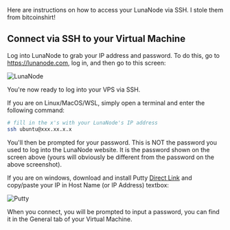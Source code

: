 Here are instructions on how to access your LunaNode via SSH. I stole them from bitcoinshirt!

<h2>Connect via SSH to your Virtual Machine</h2>

Log into LunaNode to grab your IP address and password. To do this, go to https://lunanode.com, log in, and then go to this screen:

![LunaNode](https://cdn-images-1.medium.com/max/800/1*YLwkQ_aoZuVme5EAIynlnA.png)

You're now ready to log into your VPS via SSH. 

If you are on Linux/MacOS/WSL, simply open a terminal and enter the following command:
```bash
# fill in the x's with your LunaNode's IP address
ssh ubuntu@xxx.xx.x.x
```
You'll then be prompted for your password. This is NOT the password you used to log into the LunaNode website. It is the password shown on the screen above (yours will obviously be different from the password on the above screenshot).

If you are on windows, download and install Putty [Direct Link](https://the.earth.li/~sgtatham/putty/latest/w64/putty-64bit-0.70-installer.msi) and copy/paste your IP in Host Name (or IP Address) textbox:

![Putty](https://cdn-images-1.medium.com/max/800/1*ldCagOzckSKupFlR9tUR8A.png)

When you connect, you will be prompted to input a password, you can find it in the General tab of your Virtual Machine.
